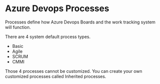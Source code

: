 # Azure Devops Processes

Processes define how Azure Devops Boards and the work tracking system will function.

There are 4 system default process types.

- Basic
- Agile
- SCRUM
- CMMI

Those 4 processes cannot be customized. You can create your own customized processes called Inherited processes.
